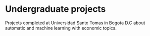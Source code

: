 # Undergraduate projects
Projects completed at Universidad Santo Tomas in Bogota D.C about automatic and machine learning with economic topics.
